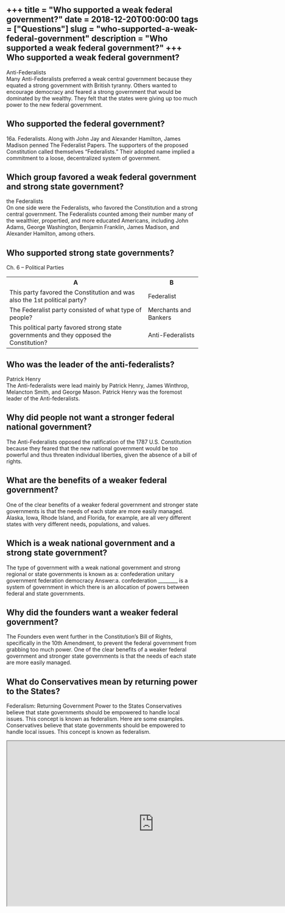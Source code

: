 +++
title = "Who supported a weak federal government?"
date = 2018-12-20T00:00:00
tags = ["Questions"]
slug = "who-supported-a-weak-federal-government"
description = "Who supported a weak federal government?"
+++
Who supported a weak federal government?
----------------------------------------

Anti-Federalists  
Many Anti-Federalists preferred a weak central government because they equated a strong government with British tyranny. Others wanted to encourage democracy and feared a strong government that would be dominated by the wealthy. They felt that the states were giving up too much power to the new federal government.

Who supported the federal government?
-------------------------------------

16a. Federalists. Along with John Jay and Alexander Hamilton, James Madison penned The Federalist Papers. The supporters of the proposed Constitution called themselves “Federalists.” Their adopted name implied a commitment to a loose, decentralized system of government.

Which group favored a weak federal government and strong state government?
--------------------------------------------------------------------------

the Federalists  
On one side were the Federalists, who favored the Constitution and a strong central government. The Federalists counted among their number many of the wealthier, propertied, and more educated Americans, including John Adams, George Washington, Benjamin Franklin, James Madison, and Alexander Hamilton, among others.

Who supported strong state governments?
---------------------------------------

Ch. 6 – Political Parties

<table><tr><th>A</th><th>B</th></tr><tr><td>This party favored the Constitution and was also the 1st political party?</td><td>Federalist</td></tr><tr><td>The Federalist party consisted of what type of people?</td><td>Merchants and Bankers</td></tr><tr><td>This political party favored strong state governments and they opposed the Constitution?</td><td>Anti-Federalists</td></tr></table>

Who was the leader of the anti-federalists?
-------------------------------------------

Patrick Henry  
The Anti-federalists were lead mainly by Patrick Henry, James Winthrop, Melancton Smith, and George Mason. Patrick Henry was the foremost leader of the Anti-federalists.

Why did people not want a stronger federal national government?
---------------------------------------------------------------

The Anti-Federalists opposed the ratification of the 1787 U.S. Constitution because they feared that the new national government would be too powerful and thus threaten individual liberties, given the absence of a bill of rights.

What are the benefits of a weaker federal government?
-----------------------------------------------------

One of the clear benefits of a weaker federal government and stronger state governments is that the needs of each state are more easily managed. Alaska, Iowa, Rhode Island, and Florida, for example, are all very different states with very different needs, populations, and values.

Which is a weak national government and a strong state government?
------------------------------------------------------------------

The type of government with a weak national government and strong regional or state governments is known as a: confederation unitary government federation democracy Answer:a. confederation \_\_\_\_\_\_\_\_ is a system of government in which there is an allocation of powers between federal and state governments.

Why did the founders want a weaker federal government?
------------------------------------------------------

The Founders even went further in the Constitution’s Bill of Rights, specifically in the 10th Amendment, to prevent the federal government from grabbing too much power. One of the clear benefits of a weaker federal government and stronger state governments is that the needs of each state are more easily managed.

What do Conservatives mean by returning power to the States?
------------------------------------------------------------

Federalism: Returning Government Power to the States Conservatives believe that state governments should be empowered to handle local issues. This concept is known as federalism. Here are some examples. Conservatives believe that state governments should be empowered to handle local issues. This concept is known as federalism.

<iframe allow="accelerometer; autoplay; clipboard-write; encrypted-media; gyroscope; picture-in-picture" allowfullscreen="" class="__youtube_prefs__  epyt-is-override  no-lazyload" data-no-lazy="1" data-origheight="433" data-origwidth="770" data-skipgform_ajax_framebjll="" height="433" id="_ytid_93654" loading="lazy" src="https://www.youtube.com/embed/7ULPJM6KyoQ?enablejsapi=1&autoplay=0&cc_load_policy=0&cc_lang_pref=&iv_load_policy=1&loop=0&modestbranding=0&rel=1&fs=1&playsinline=0&autohide=2&theme=dark&color=red&controls=1&" title="YouTube player" width="770"></iframe>